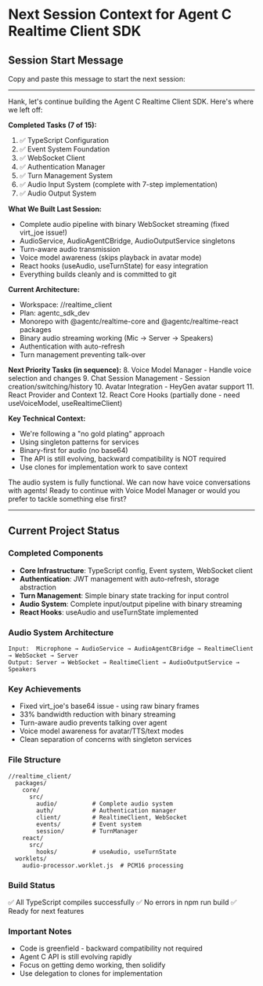 # Next Session Context for Agent C Realtime Client SDK

## Session Start Message

Copy and paste this message to start the next session:

---

Hank, let's continue building the Agent C Realtime Client SDK. Here's where we left off:

**Completed Tasks (7 of 15):**
1. ✅ TypeScript Configuration
2. ✅ Event System Foundation  
3. ✅ WebSocket Client
4. ✅ Authentication Manager
5. ✅ Turn Management System
6. ✅ Audio Input System (complete with 7-step implementation)
7. ✅ Audio Output System

**What We Built Last Session:**
- Complete audio pipeline with binary WebSocket streaming (fixed virt_joe issue!)
- AudioService, AudioAgentCBridge, AudioOutputService singletons
- Turn-aware audio transmission
- Voice model awareness (skips playback in avatar mode)
- React hooks (useAudio, useTurnState) for easy integration
- Everything builds cleanly and is committed to git

**Current Architecture:**
- Workspace: //realtime_client
- Plan: agentc_sdk_dev
- Monorepo with @agentc/realtime-core and @agentc/realtime-react packages
- Binary audio streaming working (Mic → Server → Speakers)
- Authentication with auto-refresh
- Turn management preventing talk-over

**Next Priority Tasks (in sequence):**
8. Voice Model Manager - Handle voice selection and changes
9. Chat Session Management - Session creation/switching/history
10. Avatar Integration - HeyGen avatar support
11. React Provider and Context
12. React Core Hooks (partially done - need useVoiceModel, useRealtimeClient)

**Key Technical Context:**
- We're following a "no gold plating" approach
- Using singleton patterns for services
- Binary-first for audio (no base64)
- The API is still evolving, backward compatibility is NOT required
- Use clones for implementation work to save context

The audio system is fully functional. We can now have voice conversations with agents! Ready to continue with Voice Model Manager or would you prefer to tackle something else first?

---

## Current Project Status

### Completed Components
- **Core Infrastructure**: TypeScript config, Event system, WebSocket client
- **Authentication**: JWT management with auto-refresh, storage abstraction
- **Turn Management**: Simple binary state tracking for input control
- **Audio System**: Complete input/output pipeline with binary streaming
- **React Hooks**: useAudio and useTurnState implemented

### Audio System Architecture
```
Input:  Microphone → AudioService → AudioAgentCBridge → RealtimeClient → WebSocket → Server
Output: Server → WebSocket → RealtimeClient → AudioOutputService → Speakers
```

### Key Achievements
- Fixed virt_joe's base64 issue - using raw binary frames
- 33% bandwidth reduction with binary streaming
- Turn-aware audio prevents talking over agent
- Voice model awareness for avatar/TTS/text modes
- Clean separation of concerns with singleton services

### File Structure
```
//realtime_client/
  packages/
    core/
      src/
        audio/          # Complete audio system
        auth/           # Authentication manager
        client/         # RealtimeClient, WebSocket
        events/         # Event system
        session/        # TurnManager
    react/
      src/
        hooks/          # useAudio, useTurnState
  worklets/
    audio-processor.worklet.js  # PCM16 processing
```

### Build Status
✅ All TypeScript compiles successfully
✅ No errors in npm run build
✅ Ready for next features

### Important Notes
- Code is greenfield - backward compatibility not required
- Agent C API is still evolving rapidly
- Focus on getting demo working, then solidify
- Use delegation to clones for implementation